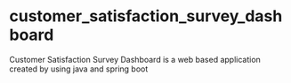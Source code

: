 # customer_satisfaction_survey_dashboard
Customer Satisfaction Survey Dashboard is a web based application created by using java and spring boot
